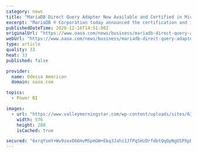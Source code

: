 ```yaml
---
category: news
title: "MariaDB Direct Query Adapter Now Available and Certified in Microsoft Power BI"
excerpt: "MariaDB ® Corporation today announced the certification and immediate availability of the MariaDB Direct Query Adapter in Microsoft Power BI. MariaDB and Microsoft worked together on the ..."
publishedDateTime: 2020-12-16T14:51:00Z
originalUrl: "https://www.oaoa.com/news/business/mariadb-direct-query-adapter-now-available-and-certified-in-microsoft-power-bi/article_34e90cba-84ee-5981-8b54-e1eaa3e31bfd.html"
webUrl: "https://www.oaoa.com/news/business/mariadb-direct-query-adapter-now-available-and-certified-in-microsoft-power-bi/article_34e90cba-84ee-5981-8b54-e1eaa3e31bfd.html"
type: article
quality: 33
heat: 33
published: false

provider:
  name: Odessa American
  domain: oaoa.com

topics:
  - Power BI

images:
  - url: "https://www.valleymorningstar.com/wp-content/uploads/sites/63/2020/07/GET-IT-NOW-BUTTON.png"
    width: 576
    height: 288
    isCached: true

secured: "6xrqYsmY+Wv9zexO66HvMSpmGW+Ekq3Jahz1JfPqSHzDrfdbtQqOpNgUSPXpbGi1Q1AhN29DGQc2/2GcjrOOuiU15y/xtcGmB9BCYd1u//I9HXqNw88/Ar6Vb0qUo8xQsiTgaB2Kb2gk4BecVksf+OQDnt3FuKWcCh+ngwE3l4Muo45lbqefvwBoT8ivglpeLCJ8duOjmHTDq+tMhbtLRh1lFKNbDpctXPS9yWpZFYeaFORWzBzFEiKgRKwfgeIgGu2RLBRmdCKLNyMlZTcsugl2zXoqyPB7JbouV1mmTP1VU4cML49zwSBE88Z/2V7IBQmE/lD7xsZYLgApw75ZZCfLZV0VX6Viw3pb7NkzjYs=;UM6O8Bn/jC06Z7CLpnMVHA=="
---
```


